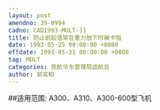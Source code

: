 ```yaml
---
layout: post
amendno: 39-0994
cadno: CAD1993-MULT-11
title: 防止前起落架在重力放下时被卡阻
date: 1993-05-25 00:00:00 +0800
effdate: 1993-05-31 00:00:00 +0800
tag: MULT
categories: 民航华东管理局适航处
author: 郭奕柏
---
```


##适用范围:
A300、A310、A300-600型飞机

